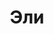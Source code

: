 ---
title: "Эли"
description: "Привет! Я роскошная блондинка, с которой можно приятно провести время или эффектно появится на публике. Закажите VIP эскорт и я поддержу необходимую атмосферу нашей встречи и подарю искренние эмоции. Я талантливая, эрудированная, сексапильная и коммуникабельная. Зная несколько языков: русский и английский.  

Если Вы, так же как и я, предпочитаете отдых в ресторане или отеле, то услуги элитного эскорта помогут получить целый спектр новых впечатлений от подобного времяпровождения. Еще я не против шумных вечеринок, незапланированных путешествий, новых знакомств и активного отдыха. Чтобы вместе насладиться отдыхом, закажи эскорт через менеджера.  "
Price: "От 1000$"
height: "174"
weight: "48"
age: "20"
folder: ely2
mainImage: 1.webp
images:
  - 2.webp
  - 3.webp
---